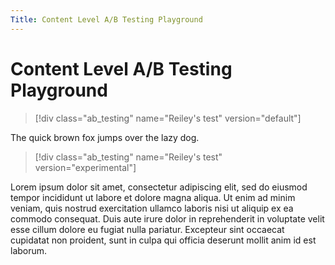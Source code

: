 ```yaml
---
Title: Content Level A/B Testing Playground
---
```


# Content Level A/B Testing Playground

> [!div class="ab_testing" name="Reiley's test" version="default"]

The quick brown fox jumps over the lazy dog.

> [!div class="ab_testing" name="Reiley's test" version="experimental"]

Lorem ipsum dolor sit amet, consectetur adipiscing elit, sed do eiusmod tempor incididunt ut labore et dolore magna aliqua. Ut enim ad minim veniam, quis nostrud exercitation ullamco laboris nisi ut aliquip ex ea commodo consequat. Duis aute irure dolor in reprehenderit in voluptate velit esse cillum dolore eu fugiat nulla pariatur. Excepteur sint occaecat cupidatat non proident, sunt in culpa qui officia deserunt mollit anim id est laborum.
